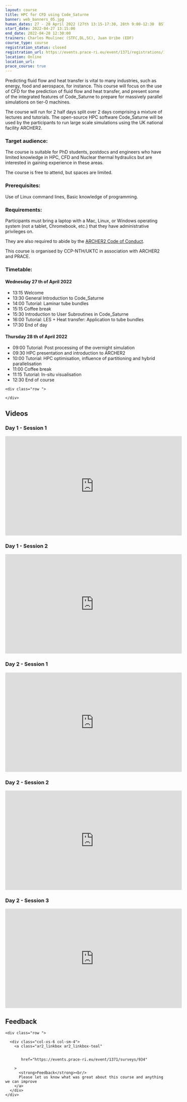 ```yaml
---
layout: course
title: HPC for CFD using Code_Saturne
banner: web_banners_05.jpg 
human_dates: 27 - 28 April 2022 (27th 13:15-17:30, 28th 9:00-12:30  BST)
start_date: 2022-04-27 13:15:00
end_date: 2022-04-28 12:30:00
trainers: Charles Moulinec (STFC,DL,SC), Juan Uribe (EDF)
course_type: course
registration_status: closed
registration_url: https://events.prace-ri.eu/event/1371/registrations/1016/
location: Online
location_url:
prace_course: true
---
```


Predicting fluid flow and heat transfer is vital to many industries, such as energy, food and aerospace, for instance. This course will focus on the use of CFD for the prediction of fluid flow and heat transfer, and present some of the integrated features of Code_Saturne to prepare for massively parallel simulations on tier-0 machines.

The course will run for 2 half days split over 2 days comprising a mixture of lectures and tutorials. The open-source HPC software Code_Saturne will be used by the participants to run large scale simulations using the UK national facility ARCHER2.

### Target audience:

The course is suitable for PhD students, postdocs and engineers who have limited knowledge in HPC, CFD and Nuclear thermal hydraulics but are interested in gaining experience in these areas.

The course is free to attend, but spaces are limited.

### Prerequisites:

Use of Linux command lines, Basic knowledge of programming.

### Requirements:

Participants must bring a laptop with a Mac, Linux, or Windows operating system (not a tablet, Chromebook, etc.) that they have administrative privileges on.

They are also required to abide by the [ARCHER2  Code of Conduct](../../../about/policies/code-of-conduct.html). 

This course is organised by CCP-NTH/UKTC in association with ARCHER2 and PRACE.



### Timetable:

#### Wednesday 27 th of April 2022
- 13:15 Welcome
- 13:30 General Introduction to Code_Saturne
- 14:00 Tutorial: Laminar tube bundles
- 15:15 Coffee break
- 15:30 Introduction to User Subroutines in Code_Saturne
- 16:00 Tutorial: LES + Heat transfer: Application to tube bundles
- 17:30 End of day

#### Thursday 28 th of April 2022
- 09:00 Tutorial: Post processing of the overnight simulation
- 09:30 HPC presentation and introduction to ARCHER2
- 10:00 Tutorial: HPC optimisation, influence of partitioning and hybrid parallelisation
- 11:00 Coffee break
- 11:15 Tutorial: In-situ visualisation
- 12:30 End of course

<section id="service">

<!-- 

<h2><a name="materials">Course materials</a></h2>
 -->


    <div class="row ">	

<!-- 		
      <div class="col-xs-6 col-sm-4">
        <a class="ar2_linkbox ar2_linkbox-green" 
          href="   ">
          <strong>Course materials</strong>         
        </a>
      </div>
 -->

<!--  
      <div class="col-xs-6 col-sm-4">
        <a class="ar2_linkbox ar2_linkbox-teal" 
          href="https://pad.archer2.ac.uk/p/220427-code-saturne">
          <strong>Course Chat</strong>       
        </a>
      </div>
		
 -->
 	</div>
		
		
					


		
<h2><a name="videos">Videos</a></h2>

<h3>Day 1 - Session 1</h3>

<div>
	<iframe title="Video" width="560" height="315" src="https://www.youtube.com/embed/bQw8GsidHTo" frameborder="0" allow="accelerometer; autoplay; encrypted-media; gyroscope; picture-in-picture" allowfullscreen></iframe>
</div>


<h3>Day 1 - Session 2</h3>

<div>
	<iframe title="Video" width="560" height="315" src="https://www.youtube.com/embed/CAfhDum6oFs" frameborder="0" allow="accelerometer; autoplay; encrypted-media; gyroscope; picture-in-picture" allowfullscreen></iframe>
</div>


<h3>Day 2 - Session 1</h3>

<div>
	<iframe title="Video" width="560" height="315" src="https://www.youtube.com/embed/UqpBJzvSl4c" frameborder="0" allow="accelerometer; autoplay; encrypted-media; gyroscope; picture-in-picture" allowfullscreen></iframe>
</div>


<h3>Day 2 - Session 2</h3>

<div>
	<iframe title="Video" width="560" height="315" src="https://www.youtube.com/embed/Do6lNpk_JsY" frameborder="0" allow="accelerometer; autoplay; encrypted-media; gyroscope; picture-in-picture" allowfullscreen></iframe>
</div>

<h3>Day 2 - Session 3</h3>

<div>
	<iframe title="Video" width="560" height="315" src="https://www.youtube.com/embed/56Xg1vyNDow" frameborder="0" allow="accelerometer; autoplay; encrypted-media; gyroscope; picture-in-picture" allowfullscreen></iframe>
</div>


 
<h2><a name="feedback">Feedback</a></h2>


    <div class="row ">	

      <div class="col-xs-6 col-sm-4">
        <a class="ar2_linkbox ar2_linkbox-teal" 


		   href="https://events.prace-ri.eu/event/1371/surveys/934"

		>
          <strong>Feedback</strong><br/>
          Please let us know what was great about this course and anything we can improve
        </a>
      </div>
    </div>
		
 		

 
</section>



